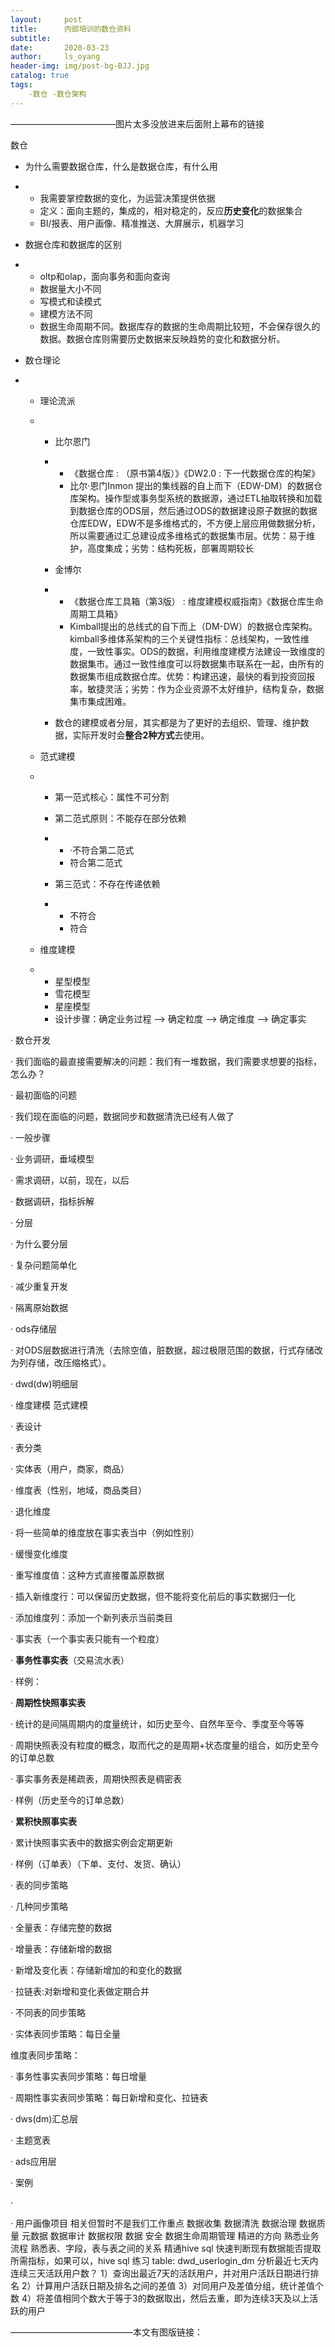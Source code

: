 ```yaml
---
layout:     post
title:      内部培训的数仓资料
subtitle:   
date:       2020-03-23
author:     ls_oyang
header-img: img/post-bg-BJJ.jpg
catalog: true
tags:
    -数仓 -数仓架构
---
```


————————————图片太多没放进来后面附上幕布的链接

数仓

- 为什么需要数据仓库，什么是数据仓库，有什么用

- - 我需要掌控数据的变化，为运营决策提供依据
  - 定义：面向主题的，集成的，相对稳定的，反应**历史变化**的数据集合
  - BI/报表、用户画像、精准推送、大屏展示，机器学习

- 数据仓库和数据库的区别

- - oltp和olap，面向事务和面向查询
  - 数据量大小不同
  - 写模式和读模式
  - 建模方法不同
  - 数据生命周期不同。数据库存的数据的生命周期比较短，不会保存很久的数据。数据仓库则需要历史数据来反映趋势的变化和数据分析。

- 数仓理论

- - 理论流派

  - - 比尔恩门

    - - 《数据仓库         : （原书第4版）》《DW2.0         : 下一代数据仓库的构架》
      - 比尔·恩门Inmon         提出的集线器的自上而下（EDW-DM）的数据仓库架构。操作型或事务型系统的数据源，通过ETL抽取转换和加载到数据仓库的ODS层，然后通过ODS的数据建设原子数据的数据仓库EDW，EDW不是多维格式的，不方便上层应用做数据分析，所以需要通过汇总建设成多维格式的数据集市层。优势：易于维护，高度集成；劣势：结构死板，部署周期较长

    - 金博尔

    - - 《数据仓库工具箱（第3版）         : 维度建模权威指南》《数据仓库生命周期工具箱》
      - Kimball提出的总线式的自下而上（DM-DW）的数据仓库架构。kimball多维体系架构的三个关键性指标：总线架构，一致性维度，一致性事实。ODS的数据，利用维度建模方法建设一致维度的数据集市。通过一致性维度可以将数据集市联系在一起，由所有的数据集市组成数据仓库。优势：构建迅速，最快的看到投资回报率，敏捷灵活；劣势：作为企业资源不太好维护，结构复杂，数据集市集成困难。

    - 数仓的建模或者分层，其实都是为了更好的去组织、管理、维护数据，实际开发时会**整合****2****种方式**去使用。

  - 范式建模

  - - 第一范式核心：属性不可分割

    - 第二范式原则：不能存在部分依赖

    - - ·不符合第二范式
      - 符合第二范式

    - 第三范式：不存在传递依赖

    - - 不符合
      - 符合

  - 维度建模

  - - 星型模型
    - 雪花模型
    - 星座模型
    - 设计步骤：确定业务过程        --> 确定粒度        --> 确定维度        --> 确定事实

·        数仓开发

·        我们面临的最直接需要解决的问题：我们有一堆数据，我们需要求想要的指标，怎么办？

·        最初面临的问题

·        我们现在面临的问题，数据同步和数据清洗已经有人做了

·        一般步骤

·        业务调研，垂域模型

·        需求调研，以前，现在，以后

·        数据调研，指标拆解

·        分层

·        为什么要分层

·        复杂问题简单化

·        减少重复开发

·        隔离原始数据

·        ods存储层

·        对ODS层数据进行清洗（去除空值，脏数据，超过极限范围的数据，行式存储改为列存储，改压缩格式）。

·        dwd(dw)明细层 

·        维度建模 范式建模

·        表设计

·        表分类

·        实体表（用户，商家，商品）

·        维度表（性别，地域，商品类目）

·        退化维度

·        将一些简单的维度放在事实表当中（例如性别）

·        缓慢变化维度

·        重写维度值：这种方式直接覆盖原数据

·        插入新维度行：可以保留历史数据，但不能将变化前后的事实数据归一化

·        添加维度列：添加一个新列表示当前类目

·        事实表（一个事实表只能有一个粒度）

·        **事务性事实表**（交易流水表）

·        样例：

·        **周期性快照事实表**

·        统计的是间隔周期内的度量统计，如历史至今、自然年至今、季度至今等等

·        周期快照表没有粒度的概念，取而代之的是周期+状态度量的组合，如历史至今的订单总数

·        事实事务表是稀疏表，周期快照表是稠密表

·        样例（历史至今的订单总数）

·        **累积快照事实表**

·        累计快照事实表中的数据实例会定期更新

·        样例（订单表）（下单、支付、发货、确认）

·        表的同步策略

·        几种同步策略

·        全量表：存储完整的数据

·        增量表：存储新增的数据

·        新增及变化表：存储新增加的和变化的数据

·        拉链表:对新增和变化表做定期合并

·        不同表的同步策略

·        实体表同步策略：每日全量

维度表同步策略：

·        事务性事实表同步策略：每日增量

·        周期性事实表同步策略：每日新增和变化、拉链表

·        dws(dm)汇总层 

·        主题宽表 

·        ads应用层

·        案例

·         

  ·        用户画像项目       相关但暂时不是我们工作重点     数据收集   数据清洗   数据治理       数据质量    元数据    数据审计         数据权限     数据 安全        数据生命周期管理       精进的方向     熟悉业务流程   熟悉表、字段，表与表之间的关系   精通hive sql   快速判断现有数据能否提取所需指标，如果可以，hive       sql    练习     table:       dwd_userlogin_dm             分析最近七天内连续三天活跃用户数？       1）查询出最近7天的活跃用户，并对用户活跃日期进行排名    2）计算用户活跃日期及排名之间的差值    3）对同用户及差值分组，统计差值个数    4）将差值相同个数大于等于3的数据取出，然后去重，即为连续3天及以上活跃的用户            

——————————————本文有图版链接：

[幕布版]: https://mubu.com/doc/34jlKDEEfqb